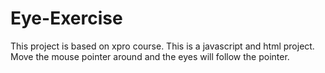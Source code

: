 # Eye-Exercise
This project is based on xpro course.
This is a javascript and html project. Move the mouse pointer around and the eyes will follow the pointer. 
